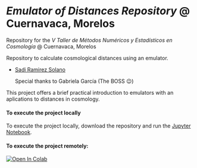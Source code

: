 # *Emulator of Distances Repository* @ Cuernavaca, Morelos

Repository for the *V Taller de Métodos Numéricos y Estadísticos en Cosmología* @ Cuernavaca, Morelos

Repository to calculate cosmological distances using an emulator.

- [Sadi Ramirez Solano](mailto:sadiramirez@estudiantes.fisica.unam.mx)

  Special thanks to Gabriela García (The BOSS 😉)

This project offers a brief practical introduction to emulators with an aplications to distances in cosmology.


#### To execute the project locally

To execute the project locally, download the repository and run the [Jupyter Notebook](https://github.com/sadirs/Emulador_Distancias/blob/main/emulator_distances.ipynb).

#### To execute the project remotely:

[![Open In Colab](https://colab.research.google.com/assets/colab-badge.svg)](https://drive.google.com/file/d/1fy4YLNOoITZvrvfIvaBfCPhI-ZTDdgUU/view?usp=sharing)
